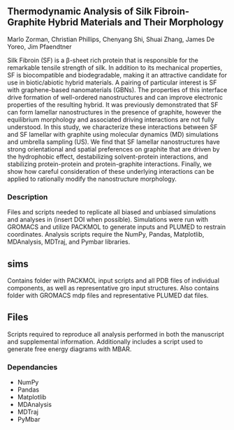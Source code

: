 ## Thermodynamic Analysis of Silk Fibroin-Graphite Hybrid Materials and Their Morphology
Marlo Zorman, Christian Phillips, Chenyang Shi, Shuai Zhang, James De Yoreo, Jim Pfaendtner

Silk Fibroin (SF) is a β-sheet rich protein that is responsible for the remarkable tensile strength of silk. In addition to its mechanical properties, SF is biocompatible and biodegradable, making it an attractive candidate for use in biotic/abiotic hybrid materials. A pairing of particular interest is SF with graphene-based nanomaterials (GBNs). The properties of this interface drive formation of well-ordered nanostructures and can improve electronic properties of the resulting hybrid. It was previously demonstrated that SF can form lamellar nanostructures in the presence of graphite, however the equilibrium morphology and associated driving interactions are not fully understood. In this study, we characterize these interactions between SF and SF lamellar with graphite using molecular dynamics (MD) simulations and umbrella sampling (US). We find that SF lamellar nanostructures have strong orientational and spatial preferences on graphite that are driven by the hydrophobic effect, destabilizing solvent-protein interactions, and stabilizing protein-protein and protein-graphite interactions. Finally, we show how careful consideration of these underlying interactions can be applied to rationally modify the nanostructure morphology.

### Description
Files and scripts needed to replicate all biased and unbiased simulations and analyses in (insert DOI when possible). Simulations were run with GROMACS and utilize PACKMOL to generate inputs and PLUMED to restrain coordinates. Analysis scripts require the NumPy, Pandas, Matplotlib, MDAnalysis, MDTraj, and Pymbar libraries.
## sims
Contains folder with PACKMOL input scripts and all PDB files of individual components, as well as representative gro input structures. Also contains folder with GROMACS mdp files and representative PLUMED dat files. 
## Files
Scripts required to reproduce all analysis performed in both the manuscript and supplemental information. Additionally includes a script used to generate free energy diagrams with MBAR.

### Dependancies
* NumPy
* Pandas
* Matplotlib
* MDAnalysis
* MDTraj
* PyMbar
